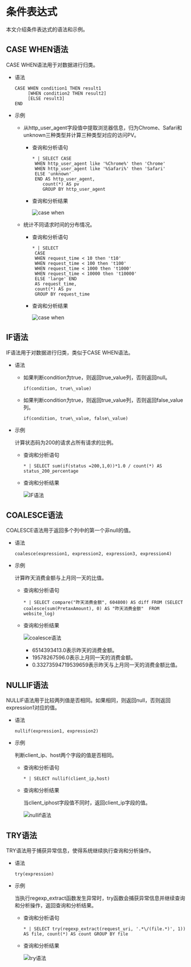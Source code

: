# 条件表达式

本文介绍条件表达式的语法和示例。

## CASE WHEN语法

CASE WHEN语法用于对数据进行归类。

-   语法

    ```
    CASE WHEN condition1 THEN result1
         [WHEN condition2 THEN result2]
         [ELSE result3]
    END
    ```

-   示例
    -   从http\_user\_agent字段值中提取浏览器信息，归为Chrome、Safari和unknown三种类型并计算三种类型对应的访问PV。
        -   查询和分析语句

            ```
            * | SELECT CASE
             WHEN http_user_agent like '%Chrome%' then 'Chrome'
             WHEN http_user_agent like '%Safari%' then 'Safari'
             ELSE 'unknown' 
             END AS http_user_agent,
                count(*) AS pv
                GROUP BY http_user_agent
            ```

        -   查询和分析结果

            ![case when](https://static-aliyun-doc.oss-accelerate.aliyuncs.com/assets/img/zh-CN/9020704161/p242703.png)

    -   统计不同请求时间的分布情况。
        -   查询和分析语句

            ```
            * | SELECT 
             CASE
             WHEN request_time < 10 then 't10'
             WHEN request_time < 100 then 't100'
             WHEN request_time < 1000 then 't1000'
             WHEN request_time < 10000 then 't10000'
             ELSE 'large' END
             AS request_time,
             count(*) AS pv
             GROUP BY request_time
            ```

        -   查询和分析结果

            ![case when](https://static-aliyun-doc.oss-accelerate.aliyuncs.com/assets/img/zh-CN/9020704161/p242719.png)


## IF语法

IF语法用于对数据进行归类，类似于CASE WHEN语法。

-   语法
    -   如果判断condition为true，则返回true\_value列，否则返回null。

        ```
        if(condition, true\_value)
        ```

    -   如果判断condition为true，则返回true\_value列，否则返回false\_value列。

        ```
        if(condition, true\_value, false\_value)
        ```

-   示例

    计算状态码为200的请求占所有请求的比例。

    -   查询和分析语句

        ```
        * | SELECT sum(if(status =200,1,0))*1.0 / count(*) AS status_200_percentage
        ```

    -   查询和分析结果

        ![IF语法](https://static-aliyun-doc.oss-accelerate.aliyuncs.com/assets/img/zh-CN/9020704161/p242733.png)


## COALESCE语法

COALESCE语法用于返回多个列中的第一个非null的值。

-   语法

    ```
    coalesce(expression1, expression2, expression3, expression4)
    ```

-   示例

    计算昨天消费金额与上月同一天的比值。

    -   查询和分析语句

        ```
        * | SELECT compare("昨天消费金额", 604800) AS diff FROM (SELECT coalesce(sum(PretaxAmount), 0) AS "昨天消费金额"  FROM website_log)
        ```

    -   查询和分析结果

        ![coalesce语法](https://static-aliyun-doc.oss-accelerate.aliyuncs.com/assets/img/zh-CN/9020704161/p242738.png)

        -   6514393413.0表示昨天的消费金额。
        -   19578267596.0表示上月同一天的消费金额。
        -   0.33273594719539659表示昨天与上月同一天的消费金额比值。

## NULLIF语法

NULLIF语法用于比较两列值是否相同。如果相同，则返回null，否则返回expression1对应的值。

-   语法

    ```
    nullif(expression1, expression2)
    ```

-   示例

    判断client\_ip、host两个字段的值是否相同。

    -   查询和分析语句

        ```
        * | SELECT nullif(client_ip,host)
        ```

    -   查询和分析结果

        当client\_iphost字段值不同时，返回client\_ip字段的值。

        ![nullif语法](https://static-aliyun-doc.oss-accelerate.aliyuncs.com/assets/img/zh-CN/9020704161/p242741.png)


## TRY语法

TRY语法用于捕获异常信息，使得系统继续执行查询和分析操作。

-   语法

    ```
    try(expression)
    ```

-   示例

    当执行regexp\_extract函数发生异常时，try函数会捕获异常信息并继续查询和分析操作，返回查询和分析结果。

    -   查询和分析语句

        ```
        * | SELECT try(regexp_extract(request_uri, '.*\/(file.*)', 1)) AS file, count(*) AS count GROUP BY file
        ```

    -   查询和分析结果

        ![try语法](https://static-aliyun-doc.oss-accelerate.aliyuncs.com/assets/img/zh-CN/5376435161/p247464.png)


